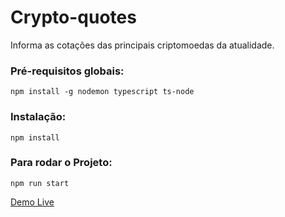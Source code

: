 # Crypto-quotes
Informa as cotações das principais criptomoedas da atualidade.

### Pré-requisitos globais:
`npm install -g nodemon typescript ts-node`

### Instalação:
`npm install`

### Para rodar o Projeto:
`npm run start`

<a href="https://crypto-coin-quotes.herokuapp.com/">Demo Live</a>
